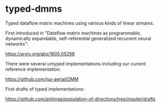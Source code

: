 # typed-dmms

Typed dataflow matrix machines using various kinds of linear streams.

First introduced in "Dataflow matrix machines as programmable, dynamically expandable, self-referential generalized recurrent neural networks":

https://arxiv.org/abs/1605.05296

There were several untyped implementations including our current reference implementation:

https://github.com/jsa-aerial/DMM

First drafts of typed implementations:

https://github.com/anhinga/population-of-directions/tree/master/drafts
